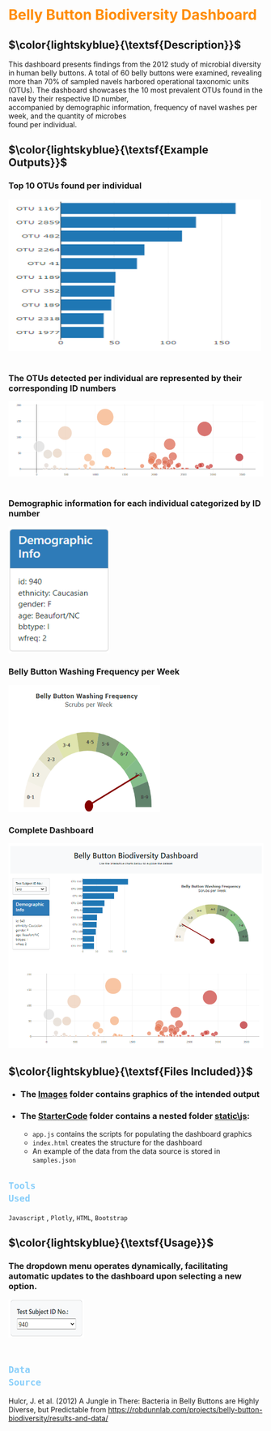 <h1 style="color: DarkOrange">Belly Button Biodiversity Dashboard</h1>

## $\color{lightskyblue}{\textsf{Description}}$
This dashboard presents findings from the 2012 study of microbial diversity in human belly buttons.  A total of 60 
belly buttons were examined, revealing more than 70% of sampled navels harbored operational taxonomic units<br> 
(OTUs).  The dashboard showcases the 10 most prevalent OTUs found in the navel by their respective ID number,<br>
accompanied by demographic information, frequency of navel washes per week, and the quantity of microbes<br>
found per individual.

## $\color{lightskyblue}{\textsf{Example Outputs}}$
### Top 10 OTUs found per individual <br>
<img src="Images\barChart.png" alt="Example Image" width="500" height="300"><br><br>

### The OTUs detected per individual are represented by their corresponding ID numbers<br>
<img src="Images\bubbleChart.png" alt="Example Image"><br><br>

### Demographic information for each individual categorized by ID number <br>
<img src="Images\demo.png" alt="Example Image" width="200" height="250">

### Belly Button Washing Frequency per Week <br>
<img src="Images\bellyButtonwash.png" alt="Example Image" width="300" height="250">

### Complete Dashboard <br>
<img src="Images\complete_dashboard.png" alt="Example Image">

## $\color{lightskyblue}{\textsf{Files Included}}$
- ### The [Images](Images) folder contains graphics of the intended output <br>
- ### The [StarterCode](StarterCode) folder contains a nested folder [static\js](static\js):
    * `app.js` contains the scripts for populating the dashboard graphics
    * `index.html` creates the structure for the dashboard
    * An example of the data from the data source is stored in `samples.json`

## <code style="color: lightskyblue">Tools Used</code>
`Javascript` , `Plotly`, `HTML`, `Bootstrap`

## $\color{lightskyblue}{\textsf{Usage}}$
### The dropdown menu operates dynamically, facilitating automatic updates to the dashboard upon selecting a new option. <br>
<img src="Images\dropdown.png" alt="Example Image" width="150" height="75"><br><br>

## <code style="color: lightskyblue">Data Source</code>
Hulcr, J. et al. (2012) A Jungle in There: Bacteria in Belly Buttons are Highly <br>
Diverse, but Predictable from https://robdunnlab.com/projects/belly-button-biodiversity/results-and-data/


